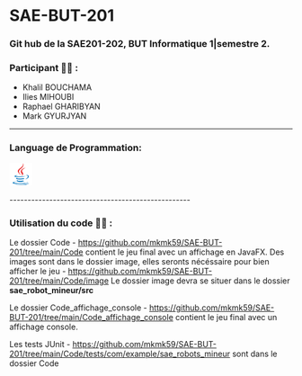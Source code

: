 # SAE-BUT-201

### Git hub de la SAE201-202, BUT Informatique 1|semestre 2.

### Participant 👨‍🎓 :

- Khalil BOUCHAMA
- Ilies MIHOUBI
- Raphael GHARIBYAN
- Mark GYURJYAN

--------------------------------------------------
<h3 align="left">Language de Programmation:</h3>
<p align="left"> <a href="https://www.java.com" target="_blank" rel="noreferrer"> <img src="https://raw.githubusercontent.com/devicons/devicon/master/icons/java/java-original.svg" alt="java" width="40" height="40"/> </a> </p>
--------------------------------------------------

### Utilisation du code 👨‍💻 : 

Le dossier Code - https://github.com/mkmk59/SAE-BUT-201/tree/main/Code 
contient le jeu final avec un affichage en JavaFX.
Des images sont dans le dossier image, elles seronts nécéssaire pour bien afficher le jeu - https://github.com/mkmk59/SAE-BUT-201/tree/main/Code/image
Le dossier image devra se situer dans le dossier **sae_robot_mineur/src**

Le dossier Code_affichage_console - https://github.com/mkmk59/SAE-BUT-201/tree/main/Code_affichage_console
contient le jeu final avec un affichage console.

Les tests JUnit - https://github.com/mkmk59/SAE-BUT-201/tree/main/Code/tests/com/example/sae_robots_mineur
sont dans le dossier Code

